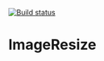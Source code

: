 [![Build status](https://ci.appveyor.com/api/projects/status/xyl9iyopvbucvpbi/branch/master?svg=true)](https://ci.appveyor.com/project/RamblingCookieMonster/psstackexchange/branch/master)

ImageResize
=============



